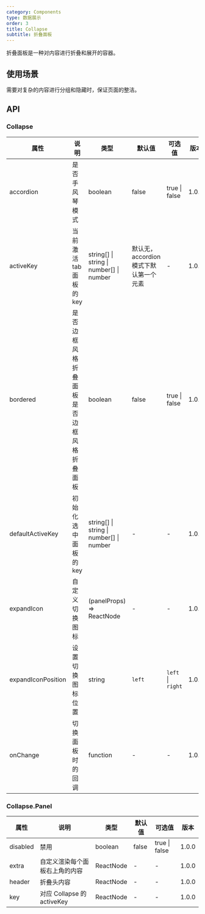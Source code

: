 ```yaml
---
category: Components
type: 数据展示
order: 3
title: Collapse
subtitle: 折叠面板
---
```


折叠面板是一种对内容进行折叠和展开的容器。

## 使用场景

需要对复杂的内容进行分组和隐藏时，保证页面的整洁。

## API

### Collapse

| 属性 | 说明 | 类型 | 默认值 | 可选值 | 版本 |
| --- | --- | --- | --- | --- | --- |
| accordion | 是否手风琴模式 | boolean | false | true \| false | 1.0.0 |
| activeKey | 当前激活 tab 面板的 key | string[] \| string \| number[] \| number | 默认无，accordion 模式下默认第一个元素 | - | 1.0.0 |
| bordered | 是否边框风格折叠面板是否边框风格折叠面板 | boolean | false | true \| false | 1.0.0 |
| defaultActiveKey | 初始化选中面板的 key | string[] \| string \| number[] \| number | - | - | 1.0.0 |
| expandIcon | 自定义切换图标 | (panelProps) => ReactNode | - | - | 1.0.0 |
| expandIconPosition | 设置切换图标位置 | string | `left` | `left` \| `right` | 1.0.0 |
| onChange | 切换面板时的回调 | function | - | - | 1.0.0 |

### Collapse.Panel

| 属性     | 说明                           | 类型      | 默认值 | 可选值        | 版本   |
| -------- | ------------------------------ | --------- | ------ | ------------- | ------ |
| disabled | 禁用                           | boolean   | false  | true \| false | 1.0.0 |
| extra    | 自定义渲染每个面板右上角的内容 | ReactNode | -      | -             | 1.0.0 |
| header   | 折叠头内容                     | ReactNode | -      | -             | 1.0.0 |
| key      | 对应 Collapse 的 activeKey     | ReactNode | -      | -             | 1.0.0 |
